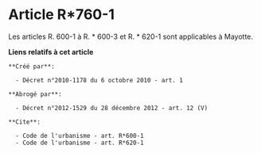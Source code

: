 # Article R*760-1

Les articles R. 600-1 à R. * 600-3 et R. * 620-1 sont applicables à Mayotte.

**Liens relatifs à cet article**

	**Créé par**:

	  - Décret n°2010-1178 du 6 octobre 2010 - art. 1

	**Abrogé par**:

	  - Décret n°2012-1529 du 28 décembre 2012 - art. 12 (V)

	**Cite**:

	  - Code de l'urbanisme - art. R*600-1
	  - Code de l'urbanisme - art. R*620-1
